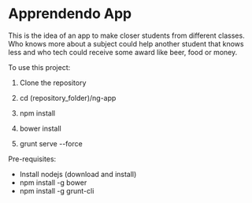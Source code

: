 # Apprendendo App

This is the idea of an app to make closer students from different classes. Who knows more about a subject could help another student that knows less and who tech could receive some award like beer, food or money.

To use this project:

1) Clone the repository

2) cd (repository_folder)/ng-app

3) npm install

4) bower install

5) grunt serve --force

Pre-requisites:
- Install nodejs (download and install)
- npm install -g bower
- npm install -g grunt-cli